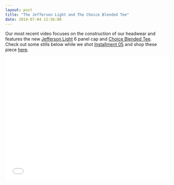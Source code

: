 ```yaml
---
layout: post
title: "The Jefferson Light and The Choice Blended Tee"
date: 2014-07-04 12:56:00
---
```


<p>Our most recent video&nbsp;focuses&nbsp;on the construction of our headwear and features the new&nbsp;<a href="http://store.castequality.com/product/jefferson-light-beige">Jefferson Light</a> 6 panel cap and&nbsp;<a href="http://store.castequality.com/product/the-choice-blended-teex">Choice Blended Tee</a>. Check out some stills below while we shot <a href="https://vimeo.com/99653555">Installment 05</a> and shop these piece <a href="http://store.castequality.com">here</a>.&nbsp;</p>

<p><iframe allowfullscreen="" frameborder="0" height="393" mozallowfullscreen="" src="//player.vimeo.com/video/99653555" webkitallowfullscreen="" width="524"></iframe></p>

<p>&nbsp;</p>

<p><a href="http://store.castequality.com/product/jefferson-light"><img alt="" data-rich-file-id="57" src="http://s3.amazonaws.com/caste-server-production/rich/rich_files/rich_files/57/blog/image-.jpg" /></a></p>

<p><a href="http://store.castequality.com/product/jefferson-light-beige"><img alt="" data-rich-file-id="58" src="http://s3.amazonaws.com/caste-server-production/rich/rich_files/rich_files/58/blog/image2.jpg" /></a><a href="http://store.castequality.com/product/the-choice-blended-teex"><img alt="" data-rich-file-id="59" src="http://s3.amazonaws.com/caste-server-production/rich/rich_files/rich_files/59/blog/unnamed-20-1-.jpg" /></a><a href="http://store.castequality.com/"><img alt="" data-rich-file-id="60" src="http://s3.amazonaws.com/caste-server-production/rich/rich_files/rich_files/60/blog/unnamed-20-2-.jpg" /></a></p>

